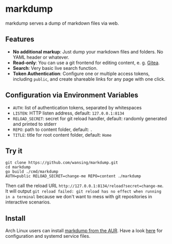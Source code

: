 # markdump

markdump serves a dump of markdown files via web.

## Features

* **No additional markup**: Just dump your markdown files and folders. No YAML header or whatever.
* **Read-only**: You can use a git frontend for editing content, e. g. [Gitea](https://github.com/go-gitea/gitea).
* **Search**: Very basic live search function.
* **Token Authentication**: Configure one or multiple access tokens, including `public`, and create shareable links for any page with one click.

## Configuration via Environment Variables

* `AUTH`: list of authentication tokens, separated by whitespaces
* `LISTEN`: HTTP listen address, default: `127.0.0.1:8134`
* `RELOAD_SECRET`: secret for git reload handler, default: randomly generated and printed to stderr
* `REPO`: path to content folder, default: `.`
* `TITLE`: title for root content folder, default: `Home`

## Try it

```
git clone https://github.com/wansing/markdump.git
cd markdump
go build ./cmd/markdump
AUTH=public RELOAD_SECRET=change-me REPO=content ./markdump
```

Then call the reload URL `http://127.0.0.1:8134/reload?secret=change-me`. It will output `git reload failed: git reload has no effect when running in a terminal` because we don't want to mess with git repositories in interactive scenarios.

## Install

Arch Linux users can install [markdump from the AUR](https://aur.archlinux.org/packages/markdump). Have a look [here](https://aur.archlinux.org/cgit/aur.git/tree/?h=markdump) for configuration and systemd service files.
